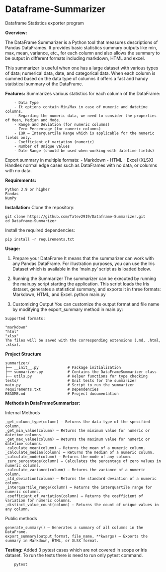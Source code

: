 # Dataframe-Summarizer
Dataframe Statistics exporter program


**Overview:**

The DataFrame Summarizer is a Python tool that measures descriptions of Pandas DataFrames. It provides basic statistics summary outputs like min, max, mean, variance, etc., for each column and also allows the summary to be output in different formats including markdown, HTML and excel.

This summarizer is useful when one has a large dataset with various types of data; numerical data, date, and categorical data. When each column is summed based on the data type of columns it offers a fast and handy statistical summary of the DataFrame.

**Features:**
    Summarizes various statistics for each column of the DataFrame:
    
        - Data Type
        - It options contain Min/Max in case of numeric and datetime columns.
        - Regarding the numeric data, we need to consider the properties of Mean, Median and Mode.
        - Range and Deviation (for numeric columns)
        - Zero Percentage (for numeric columns)
        - IQR – Interquartile Range which is applicable for the numeric fields only.
        - Coefficient of variation (numeric)
        - Number of Unique Values 
        - Date Range (should be used when working with datetime fields)
Export summary in multiple formats:
        - Markdown
        - HTML
        - Excel (XLSX)
Handles normal edge cases such as DataFrames with no data, or columns with no data.

**Requirements:**
    
    Python 3.9 or higher
    Pandas
    NumPy

**Installation:**
  Clone the repository:
    
    git clone https://github.com/Tatev2919/Dataframe-Summarizer.git
    cd Dataframe-Summarizer
    
  Install the required dependencies:
    
    pip install -r requirements.txt

**Usage:**

  1. Prepare your DataFrame
  It means that the summarizer can work with any Pandas DataFrame. For illustration purposes, you can use the Iris Dataset which is available in the ‘main.py’ script as is loaded below.
  
  2. Running the Summarizer
  The summarizer can be executed by running the main.py script starting the application. This script loads the Iris dataset, generates a statistical summary, and exports it in three formats: Markdown, HTML, and Excel.
      python main.py
  
  3. Customizing Output
  You can customize the output format and file name by modifying the export_summary method in main.py:
  
    Supported formats:
    
    "markdown"
    "html"
    "xlsx"
    The files will be saved with the corresponding extensions (.md, .html, .xlsx).

**Project Structure**

    summarizer/
    ├── __init__.py             # Package initialization
    ├── summarizer.py           # Contains the DataFrameSummarizer class
    ├── utils.py                # Helper functions for type checking
    tests/                      # Unit tests for the summarizer
    main.py                     # Script to run the summarizer
    requirements.txt            # Dependencies
    README.md                   # Project documentation

**Methods in DataFrameSummarizer:**

  Internal Methods
    
    _get_column_type(column) – Returns the data type of the specified column.
    _get_min_value(column) – Returns the minimum value for numeric or datetime columns.
    _get_max_value(column) – Returns the maximum value for numeric or datetime columns.
    _calculate_mean(column) – Returns the mean of a numeric column.
    _calculate_median(column) – Returns the median of a numeric column.
    _calculate_mode(column) – Returns the mode of any column.
    _zero_percentage(column) – Calculates the percentage of zero values in numeric columns.
    _calculate_variance(column) – Returns the variance of a numeric column.
    _std_deviation(column) – Returns the standard deviation of a numeric column.
    _interquartile_range(column) – Returns the interquartile range for numeric columns.
    _coefficient_of_variation(column) – Returns the coefficient of variation for numeric columns.
    _distinct_value_count(column) – Returns the count of unique values in any column.
    
  Public methods
    
    generate_summary() – Generates a summary of all columns in the DataFrame.
    export_summary(output_format, file_name, **kwargs) – Exports the summary in Markdown, HTML, or XLSX format.
    
**Testing:**
    Added 3 pytest cases which are not covered in scope or Iris dataset. To run the tests there is need to run only pytest command.

        pytest
  
